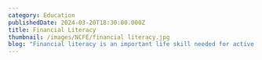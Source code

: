 ```yaml
---
category: Education
publishedDate: 2024-03-20T18:30:00.000Z
title: Financial Literacy
thumbnail: /images/NCFE/financial literacy.jpg
blog: "Financial literacy is an important life skill needed for active involvement in today's society. Children are growing up in a world that’s becoming more complex, where they'll eventually need to handle their own finances. As they become independent young adults, they'll need to learn how to budget effectively and make smart financial choices, like choosing phone plans, online products etc. Additionally, they'll need to learn how to manage risks, such as saving for unexpected expenses, avoiding excessive debt, and planning for healthcare.\n\nFurthermore, economic and technological advancements have made the world more interconnected, changing how we communicate, handle finances, and interact socially. To prepare students for the financial challenges that they will undoubtedly face, it is essential to establish a solid foundation in financial literacy.\n\n##### Basic Financial Skills\n\nIt is important in today’s world that students in school should know the basics of financial literacy. Everyone should be aware of the basic financial skills and concepts that form the basis of financial competence. Below are some basic financial skills which all the good schools in Bangalore should teach their student:\n\n* Budgeting: Learning how to allocate income to meet expenses and savings goals.\n* Saving: Understanding the importance of setting aside money for future needs or emergencies.\n* Spending Wisely: Making informed decisions when purchasing products.\n* Understanding Interest: Knowing how interest works on savings and loans.\n* Tracking Expenses: Monitoring and analysing where money is being spent.\n* Risk Analysis: Identifying upcoming risks and assessing and managing the ups and downs while managing money.\n\n[Schools in Kodigehalli](https://ncfeschools.com/mandur \"Schools in Kodigehalli\") and other areas in Bangalore are following this and equipping the students with the necessary financial skills. We at [NCFE Mandur, Bangalore](https://ncfeschools.com/mandur \"NCFE Mandur, Bangalore\") strongly emphasise financial literacy from the early age of students.\n\n##### Benefits of Financial Literacy\n\nHolistically, the benefit of financial literacy is to empower individuals to make smarter decisions. More specifically, financial literacy is important for several reasons:\n\n* Encouraging Entrepreneurship\n\nFinancial literacy has the potential to instil a sense of entrepreneurship and self-reliance among students. Through understanding business finances, investment strategies, and entrepreneurial fundamentals, students are encouraged to explore their innovative ideas and transform them into successful business endeavours. Providing students with entrepreneurial insights not only enhances their personal development but also plays a significant role in economic growth and job opportunities within society.\n\nMoreover, financial literacy plays a crucial role in promoting financial independence. By equipping students with the necessary skills to effectively manage their finances, they become less dependent on external financial assistance. This newfound independence empowers students to take charge of their financial destinies with confidence and assurance. At [NCFE Bangalore](https://ncfeschools.com/ \"NCFE Bangalore\"), our motto is Inspire Excellence. Among [CV Raman Nagar schools](https://ncfeschools.com/cv-raman-nagar \"CV Raman Nagar schools\"), NCFE is one of the few schools which promotes lifelong learning and entrepreneurial spirit\n\n* Promoting Well-Being and Mental Health\_\n\nFinancial stress is a widespread concern impacting individuals across all age groups. When people face financial difficulties or lack the necessary knowledge to manage their finances, it often results in feelings of anxiety, depression, and other mental health challenges. However, financial literacy serves as a solution to mitigate this stress by providing students with the tools to navigate their finances with confidence.\n\nEmpowering students with financial management skills reduces the likelihood of them feeling overwhelmed by financial burdens. Consequently, this improvement can have a positive effect on their mental health and overall life satisfaction. By prioritising financial well-being, we contribute to building a stronger and more resilient society. NCFE emphasises mental health and has partnered with My Peegu, focusing on mental health.\n\n* Strengthening Decision Making\n\nIn today's era of digital finance and online transactions, it's important for students to understand potential risks and cybersecurity threats. Financial literacy education covers topics such as online security, identity theft, and ways to safeguard their financial information from fraud.\_\n\nFurthermore, financial literacy provides students with valuable critical thinking and analytical skills that go beyond just personal finance. They learn to assess financial information, consider advantages and disadvantages, and make informed decisions supported by evidence and data. These skills are applicable to different areas of life, helping to develop individuals who are well-rounded and ready to tackle the complexities of the contemporary world. All the [good schools in Indiranagar](https://ncfeschools.com/indiranagar \"good schools in Indiranagar\") Bangalore try to teach financial literacy to kids from early grades.\_\_\n\n* Nurturing a Prosperous Economy\n\nIndividuals with a good grasp of financial matters are inclined to make constructive contributions to the economy. They are better prepared to handle their own finances, which can ease pressure on social welfare programs and allocate resources to other critical services. Additionally, financially knowledgeable individuals are more inclined to invest, initiate businesses, and aid in economic advancement.\n\nEncouraging financial literacy from a young age is an investment in our country's economic welfare. As students mature into responsible adults who grasp the significance of financial management and investment, they will play a beneficial role in enhancing the economic health of society. [NCFE school alumni](https://ncfeschools.com/alumni \"NCFE school alumni\") have demonstrated this and are currently motivating young students to thrive.\n\n##### Conclusion\n\nThe benefits of financial literacy extend beyond individuals to families, communities, and society as a whole. By promoting responsible spending and a culture of saving and investing, we contribute to a financially stable and resilient society. Encouraging financial independence and entrepreneurship helps cultivate a generation of confident individuals ready to explore innovative ideas and contribute to economic growth.\n\nIn summary, financial literacy plays a crucial role in education by equipping students with the challenges and opportunities they'll encounter in the modern world. Through instruction in personal finance, budgeting, investing, and entrepreneurship, students gain the skills needed to manage their financial futures and make well-informed decisions that positively impact their lives.\n"
---
```


